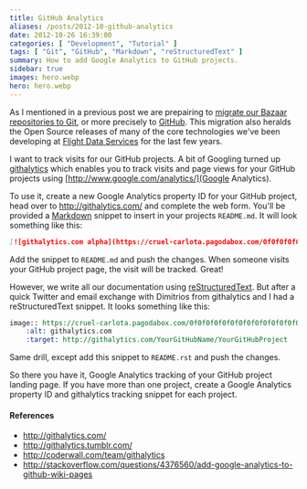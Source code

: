 ```yaml
---
title: GitHub Analytics
aliases: /posts/2012-10-github-analytics
date: 2012-10-26 16:39:00
categories: [ "Development", "Tutorial" ]
tags: [ "Git", "GitHub", "Markdown", "reStructuredText" ]
summary: How to add Google Analytics to GitHub projects.
sidebar: true
images: hero.webp
hero: hero.webp
---
```


As I mentioned in a previous post we are prepairing to [migrate our Bazaar
repositories to Git](2012-10-migrating-bzr-to-git.html), or more
precisely to [GitHub](https://github.com). This migration also heralds the
Open Source releases of many of the core technologies we've been developing at
[Flight Data Services](http://www.flightdataservices.com) for the last few years.

I want to track visits for our GitHub projects. A bit of Googling turned up
[githalytics](http://githalytics.com/) which enables you to track visits and
page views for your GitHub projects using
[http://www.google.com/analytics/](Google Analytics).

To use it, create a new Google Analytics property ID for your GitHub project,
head over to <http://githalytics.com/> and complete the web form. You'll be
provided a [Markdown](http://daringfireball.net/projects/markdown/) snippet to
insert in your projects `README.md`. It will look something like this:

```markdown
[![githalytics.com alpha](https://cruel-carlota.pagodabox.com/0f0f0f0f0f0f0f0f0f0f0f0f0f0f0f0f "githalytics.com")](http://githalytics.com/YourGitHubName/YourGitHubProject)
```

Add the snippet to `README.md` and push the changes. When someone visits your
GitHub project page, the visit will be tracked. Great!

However, we write all our documentation using
[reStructuredText](http://docutils.sourceforge.net/rst.html). But after a
quick Twitter and email exchange with Dimitrios from githalytics and I had
a reStructuredText snippet. It looks something like this:

```rest
image:: https://cruel-carlota.pagodabox.com/0f0f0f0f0f0f0f0f0f0f0f0f0f0f0f0f
    :alt: githalytics.com
    :target: http://githalytics.com/YourGitHubName/YourGitHubProject
```

Same drill, except add this snippet to `README.rst` and push the changes.

So there you have it, Google Analytics tracking of your GitHub project landing
page. If you have more than one project, create a Google Analytics property ID
and githalytics tracking snippet for each project.

#### References
* <http://githalytics.com/>
* <http://githalytics.tumblr.com/>
* <http://coderwall.com/team/githalytics>
* <http://stackoverflow.com/questions/4376560/add-google-analytics-to-github-wiki-pages>
